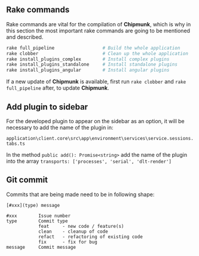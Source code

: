 ## Rake commands

Rake commands are vital for the compilation of **Chipmunk**, which is why in this section the most important rake commands are going to be mentioned and described.

``` ruby
rake full_pipeline                  # Build the whole application                
rake clobber                        # Clean up the whole application
rake install_plugins_complex        # Install complex plugins 
rake install_plugins_standalone     # Install standalone plugins
rake install_plugins_angular        # Install angular plugins
```

If a new update of **Chipmunk** is available, first run `rake clobber` and `rake full_pipeline` after, to update **Chipmunk**.

## Add plugin to sidebar

For the developed plugin to appear on the sidebar as an option, it will be necessary to add the name of the plugin in:

`application\client.core\src\app\environment\services\service.sessions.tabs.ts`

In the method `public add(): Promise<string>` add the name of the plugin into the array `transports: ['processes', 'serial', 'dlt-render']`

## Git commit

Commits that are being made need to be in following shape:
```
[#xxx](type) message

#xxx        Issue number
type        Commit type
            feat     - new code / feature(s)
            clean    - cleanup of code
            refact   - refactoring of existing code
            fix      - fix for bug
message     Commit message
```